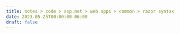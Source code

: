 ```yaml
---
title: notes > code > asp.net > web apps > common > razor syntax
date: 2023-05-25T00:00:00-06:00
draft: false
---
```


